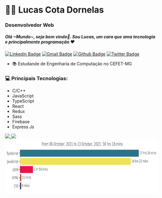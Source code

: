 <!--
**lucascdornelas/lucascdornelas** is a ✨ _special_ ✨ repository because its `README.md` (this file) appears on your GitHub profile.

Here are some ideas to get you started:

- 🔭 I’m currently working on ...
- 🌱 I’m currently learning ...
- 👯 I’m looking to collaborate on ...
- 🤔 I’m looking for help with ...
- 💬 Ask me about ...
- 📫 How to reach me: ...
- 😄 Pronouns: ...
- ⚡ Fun fact: ...
-->


# :man_technologist: Lucas Cota Dornelas 
### Desenvolvedor Web
##### Olá ~Mundo~, seja bem vindo👋. Sou Lucas, um cara que ama tecnologia e principalmente programação ❤
[![Linkedin Badge](https://img.shields.io/badge/-LinkedIn-0073b1?style=flat-square&logo=Linkedin&logoColor=white&link=https://www.linkedin.com/in/lucas-c-dornelas)](https://www.linkedin.com/in/lucas-c-dornelas)
[![Gmail Badge](https://img.shields.io/badge/-lucascdornelas@gmail.com-c14438?style=flat-square&logo=Gmail&logoColor=white&link=mailto:lucascdornelas@gmail.com)](mailto:lucascdornelas@gmail.com)
[![Github Badge](https://img.shields.io/badge/-Github-000?style=flat-square&logo=Github&logoColor=white&link=https://github.com/lucascdornelas)](https://github.com/lucascdornelas)
[![Twitter Badge](https://img.shields.io/badge/-Twitter-1da1f2?style=flat-square&logo=Twitter&logoColor=white&link=https://twitter.com/Lucascdornelas)](https://twitter.com/Lucascdornelas/)

 - 📚 Estudande de Engenharia de Computação no CEFET-MG
### 💻 Principais Tecnologias:
- C/C++
- JavaScript
- TypeScript
- React
- Redux
- Sass
- Firebase
- Express Js

<div align="left">
  <a href="https://github.com/lucacdornelas">
  <img height="180em" src="https://github-readme-stats.vercel.app/api?username=lucascdornelas&show_icons=true&theme=dark&include_all_commits=true&count_private=true"/>
  <img height="180em" src="https://github-readme-stats.vercel.app/api/top-langs/?username=lucascdornelas&theme=dark&layout=compact"/>
   <img height="180em" src="https://github.com/lucascdornelas/lucascdornelas/blob/main/images/stat.svg"/>
</div>
